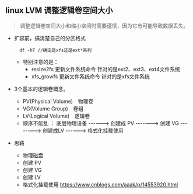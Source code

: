 ## linux LVM 调整逻辑卷空间大小
> 调整逻辑卷空间大小和缩小空间时需要谨慎，因为它有可能导致数据丢失。

- 扩容前，搞清楚自己的分区格式

		df -hT //确定是xfs还是ext*系列
	- 特别注意的是：
		- resize2fs 更新文件系统命令 针对的是ext2、ext3、ext4文件系统
		- xfs_growfs 更新文件系统命令 针对的是xfs文件系统
- 3个基本的逻辑卷概念。
	- PV(Physical Volume)　物理卷
	- VG(Volume Group)　卷组
	- LV(Logical Volume)　逻辑卷
	- 顺序不能乱 ： 底层物理设备 ------> 创建成 PV -------> 创建 VG --------> 创建成LV ------> 格式化挂载使用
- 思路
	- 物理磁盘
	- 创建 PV
	- 创建 VG
	- 创建 LV
	- 格式化挂载使用
https://www.cnblogs.com/aaak/p/14553920.html